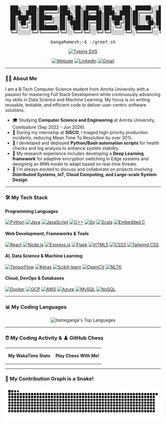 <div align="center">
<pre>
  ███╗░░░███╗███████╗███╗░░██╗░█████╗░███╗░░░███╗ ██████╗░░█████╗░░█████╗░
  ████╗░████║██╔════╝████╗░██║██╔══██╗████╗░████║██╔════╝░██╔══██╗██╔══██╗
  ██╔████╔██║█████╗░░██╔██╗██║███████║██╔████╔██║██║░░██╗░██║░░██║███████║
  ██║╚██╔╝██║██╔══╝░░██║╚████║██╔══██║██║╚██╔╝██║██║░░╚██╗██║░░██║██╔══██║
  ██║░╚═╝░██║███████╗██║░╚███║██║░░██║██║░╚═╝░██║╚██████╔╝╚█████╔╝██║░░██║
  ╚═╝░░░░░╚═╝╚══════╝╚═╝░░╚══╝╚═╝░░╚═╝╚═╝░░░░░╚═╝░╚═════╝░░╚════╝░╚═╝░░╚═╝
</pre>
<pre>GangaRamesh:~$ ./greet.sh</pre>
<a href="https://github.com/itsmeganga">
  <img src="https://readme-typing-svg.herokuapp.com?font=Fira+Code&size=22&pause=1000&color=39FF14&center=true&width=550&lines=Welcome+to+my+GitHub+Profile...;I'm+a+Full+Stack+Developer...;...a+Data+Scientist...;...and+an+AI+%26+Machine+Learning+Enthusiast." alt="Typing SVG" />
</a>
</div>

<p align="center">
  <a href="https://about-ganga.pages.dev/" target="_blank"><img src="https://img.shields.io/badge/Website-000000?style=for-the-badge&logo=About.me&logoColor=white" alt="Website"></a>
  <a href="https://www.linkedin.com/in/ganga-ramesh-527904211/" target="_blank"><img src="https://img.shields.io/badge/LinkedIn-0077B5?style=for-the-badge&logo=linkedin&logoColor=white" alt="LinkedIn"></a>
  <a href="mailto:togangaramesh@gmail.com"><img src="https://img.shields.io/badge/Gmail-D14836?style=for-the-badge&logo=gmail&logoColor=white" alt="Gmail"></a>
</p>

---

### 👨‍💻 About Me

I am a B.Tech Computer Science student from Amrita University with a passion for mastering Full Stack Development while continuously advancing my skills in Data Science and Machine Learning. My focus is on writing reusable, testable, and efficient code to deliver user-centric software solutions.

- 🎓 Studying **Computer Science and Engineering** at Amrita University, Coimbatore (Sep 2022 - Jun 2026).
- 🔭 During my internship at **SISCO**, I triaged high-priority production incidents, reducing Mean Time To Resolution by over 30%.
- 🐍 I developed and deployed **Python/Bash automation scripts** for health checks and log analysis to enhance system stability.
- 🔬 My research experience includes developing a **Deep Learning framework** for adaptive encryption switching in Edge systems and designing an RNN model to adapt based on real-time threats.
- 💬 I'm always excited to discuss and collaborate on projects involving **Distributed Systems, IoT, Cloud Computing, and Large-scale System Design**.

---

### 🛠️ My Tech Stack

#### Programming Languages
<p align="left">
  <a href="#"><img src="https://img.shields.io/badge/Python-3776AB?style=for-the-badge&logo=python&logoColor=white" alt="Python"></a>
  <a href="#"><img src="https://img.shields.io/badge/Java-ED8B00?style=for-the-badge&logo=java&logoColor=white" alt="Java"></a>
  <a href="#"><img src="https://img.shields.io/badge/JavaScript-F7DF1E?style=for-the-badge&logo=javascript&logoColor=black" alt="JavaScript"></a>
  <a href="#"><img src="https://img.shields.io/badge/C%2B%2B-00599C?style=for-the-badge&logo=c%2B%2B&logoColor=white" alt="C++"></a>
  <a href="#"><img src="https://img.shields.io/badge/Go-00ADD8?style=for-the-badge&logo=go&logoColor=white" alt="Go"></a>
  <a href="#"><img src="https://img.shields.io/badge/Scala-DC322F?style=for-the-badge&logo=scala&logoColor=white" alt="Scala"></a>
  <a href="#"><img src="https://img.shields.io/badge/Embedded C-A8B9CC?style=for-the-badge&logo=c&logoColor=black" alt="Embedded C"></a>
</p>

#### Web Development, Frameworks & Tools
<p align="left">
  <a href="#"><img src="https://img.shields.io/badge/React-20232A?style=for-the-badge&logo=react&logoColor=61DAFB" alt="React"></a>
  <a href="#"><img src="https://img.shields.io/badge/Node.js-339933?style=for-the-badge&logo=nodedotjs&logoColor=white" alt="Node.js"></a>
  <a href="#"><img src="https://img.shields.io/badge/Express.js-000000?style=for-the-badge&logo=express&logoColor=white" alt="Express.js"></a>
  <a href="#"><img src="https://img.shields.io/badge/Flask-000000?style=for-the-badge&logo=flask&logoColor=white" alt="Flask"></a>
  <a href="#"><img src="https://img.shields.io/badge/HTML5-E34F26?style=for-the-badge&logo=html5&logoColor=white" alt="HTML5"></a>
  <a href="#"><img src="https://img.shields.io/badge/CSS3-1572B6?style=for-the-badge&logo=css3&logoColor=white" alt="CSS3"></a>
  <a href="#"><img src="https://img.shields.io/badge/Tailwind_CSS-38B2AC?style=for-the-badge&logo=tailwind-css&logoColor=white" alt="Tailwind CSS"></a>
</p>

#### AI, Data Science & Machine Learning
<p align="left">
  <a href="#"><img src="https://img.shields.io/badge/TensorFlow-FF6F00?style=for-the-badge&logo=tensorflow&logoColor=white" alt="TensorFlow"></a>
  <a href="#"><img src="https://img.shields.io/badge/Keras-D00000?style=for-the-badge&logo=keras&logoColor=white" alt="Keras"></a>
  <a href="#"><img src="https://img.shields.io/badge/scikit_learn-F7931E?style=for-the-badge&logo=scikit-learn&logoColor=white" alt="Scikit-learn"></a>
  <a href="#"><img src="https://img.shields.io/badge/OpenCV-5C3EE8?style=for-the-badge&logo=opencv&logoColor=white" alt="OpenCV"></a>
  <a href="#"><img src="https://img.shields.io/badge/NLTK-30A9E1?style=for-the-badge&logo=nltk&logoColor=white" alt="NLTK"></a>
</p>

#### Cloud, DevOps & Databases
<p align="left">
  <a href="#"><img src="https://img.shields.io/badge/Docker-2496ED?style=for-the-badge&logo=docker&logoColor=white" alt="Docker"></a>
  <a href="#"><img src="https://img.shields.io/badge/GCP-4285F4?style=for-the-badge&logo=google-cloud&logoColor=white" alt="GCP"></a>
  <a href="#"><img src="https://img.shields.io/badge/AWS-232F3E?style=for-the-badge&logo=amazon-aws&logoColor=white" alt="AWS"></a>
  <a href="#"><img src="https://img.shields.io/badge/Azure-0089D6?style=for-the-badge&logo=microsoft-azure&logoColor=white" alt="Azure"></a>
  <a href="#"><img src="https://img.shields.io/badge/MySQL-4479A1?style=for-the-badge&logo=mysql&logoColor=white" alt="MySQL"></a>
  <a href="#"><img src="https://img.shields.io/badge/NoSQL-E04E39?style=for-the-badge&logo=mongodb&logoColor=white" alt="NoSQL"></a>
</p>

---

### 📊 My Coding Languages

<p align="center">
  <img align="center" src="https://github-readme-stats.vercel.app/api/top-langs?username=itsmeganga&theme=dark&hide_border=true&bg_color=0d1117&title_color=39FF14&text_color=39FF14" alt="itsmeganga's Top Languages" />
</p>

---

### ⏰ My Coding Activity & ♟️ GitHub Chess

<table width="100%">
  <tr>
    <td width="50%" valign="top">
      <p align="center"><b>My WakaTime Stats</b></p>
      </td>
    <td width="50%" valign="top">
      <p align="center"><b>Play Chess With Me!</b></p>
      </td>
  </tr>
</table>

---

### 🐍 My Contribution Graph is a Snake!

<p align="center">
  <img src="https://github.com/itsmeganga/itsmeganga/blob/output/github-contribution-grid-snake.svg" alt="Snake Animation">
</p>
